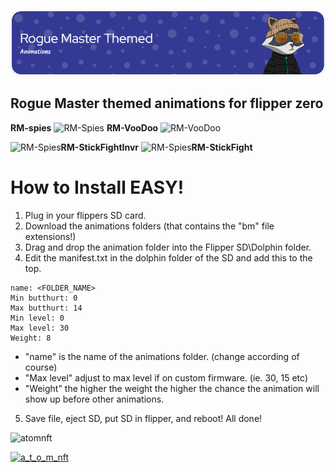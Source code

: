![Header](Images/rmheader.png)
<br>

## Rogue Master themed animations for flipper zero
<b>RM-spies</b>
![RM-Spies](https://i.imgur.com/jwlrtTA.gif)
<b>RM-VooDoo</b>
![RM-VooDoo](https://i.imgur.com/DIuwrDZ.gif)

![RM-Spies](https://i.imgur.com/VZtCDQl.gif)<b>RM-StickFightInvr</b>
![RM-Spies](https://i.imgur.com/QnvygIk.gif)<b>RM-StickFight</b>



# How to Install EASY!
  1. Plug in your flippers SD card.
  2. Download the animations folders (that contains the "bm" file extensions!)
  3. Drag and drop the animation folder into the Flipper SD\Dolphin folder.
  4. Edit the manifest.txt in the dolphin folder of the SD and add this to the top.
```
name: <FOLDER_NAME>
Min butthurt: 0
Max butthurt: 14
Min level: 0
Max level: 30
Weight: 8
```

  - "name" is the name of the animations folder. (change according of course)
  - "Max level" adjust to max level if on custom firmware. (ie. 30, 15 etc)
  - "Weight" the higher the weight the higher the chance the animation will show up before other animations.
 
 5. Save file, eject SD, put SD in flipper, and reboot! All done!


<p align="left"> <img src="https://komarev.com/ghpvc/?username=atomnft&label=Profile%20views&color=0e75b6&style=flat" alt="atomnft" /> </p>
<p align="left"> <a href="https://twitter.com/a_t_o_m_nft" target="blank"><img src="https://img.shields.io/twitter/follow/a_t_o_m_nft?logo=twitter&style=for-the-badge" alt="a_t_o_m_nft" /></a> </p>